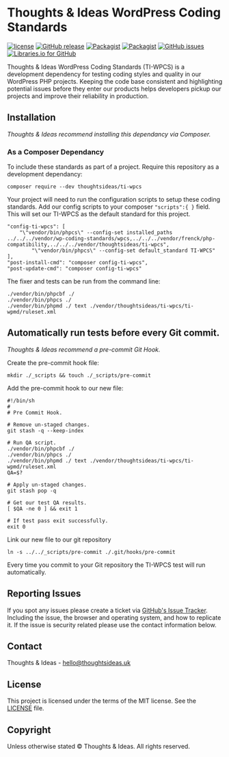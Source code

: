 # Thoughts & Ideas WordPress Coding Standards

[![license](https://img.shields.io/github/license/thoughtsideas/ti-wpcs.svg)](https://github.com/thoughtsideas/ti-wpcs)  [![GitHub release](https://img.shields.io/github/release/thoughtsideas/ti-wpcs.svg)](https://github.com/thoughtsideas/ti-wpcs)  [![Packagist](https://img.shields.io/packagist/v/thoughtsideas/ti-wpcs.svg)](https://packagist.org/packages/thoughtsideas/ti-wpcs)  [![Packagist](https://img.shields.io/packagist/dt/thoughtsideas/ti-wpcs.svg)](https://packagist.org/packages/thoughtsideas/ti-wpcs)  [![GitHub issues](https://img.shields.io/github/issues/thoughtsideas/ti-wpcs.svg)](https://github.com/thoughtsideas/ti-wpcs)  [![Libraries.io for GitHub](https://img.shields.io/librariesio/github/thoughtsideas/ti-wpcs.svg)](https://github.com/thoughtsideas/ti-wpcs)

Thoughts & Ideas WordPress Coding Standards (TI-WPCS) is a development
dependency for testing coding styles and quality in our WordPress PHP projects.
Keeping the code base consistent and highlighting potential issues before
they enter our products helps developers pickup our projects and improve
their reliability in production.

## Installation

*Thoughts & Ideas recommend installing this dependancy via Composer.*

### As a Composer Dependancy

To include these standards as part of a project. Require this repository
as a development dependancy:

```
composer require --dev thoughtsideas/ti-wpcs
```
Your project will need to run the configuration scripts to setup these
coding standards.
Add our config scripts to your composer `"scripts":{ }` field.
This will set our TI-WPCS as the default standard for this project.

```
"config-ti-wpcs": [
	"\"vendor/bin/phpcs\" --config-set installed_paths ../../../vendor/wp-coding-standards/wpcs,../../../vendor/frenck/php-compatibility,../../../vendor/thoughtsideas/ti-wpcs",
		"\"vendor/bin/phpcs\" --config-set default_standard TI-WPCS"
],
"post-install-cmd": "composer config-ti-wpcs",
"post-update-cmd": "composer config-ti-wpcs"
```

The fixer and tests can be run from the command line:

```
./vendor/bin/phpcbf ./
./vendor/bin/phpcs ./
./vendor/bin/phpmd ./ text ./vendor/thoughtsideas/ti-wpcs/ti-wpmd/ruleset.xml
```

## Automatically run tests before every Git commit.

*Thoughts & Ideas recommend a pre-commit Git Hook.*

Create the pre-commit hook file:

```
mkdir ./_scripts && touch ./_scripts/pre-commit
```

Add the pre-commit hook to our new file:

```
#!/bin/sh
#
# Pre Commit Hook.

# Remove un-staged changes.
git stash -q --keep-index

# Run QA script.
./vendor/bin/phpcbf ./
./vendor/bin/phpcs ./
./vendor/bin/phpmd ./ text ./vendor/thoughtsideas/ti-wpcs/ti-wpmd/ruleset.xml
QA=$?

# Apply un-staged changes.
git stash pop -q

# Get our test QA results.
[ $QA -ne 0 ] && exit 1

# If test pass exit successfully.
exit 0
```

Link our new file to our git repository

```
ln -s ../../_scripts/pre-commit ./.git/hooks/pre-commit
```

Every time you commit to your Git repository the TI-WPCS test will
run automatically.

## Reporting Issues

If you spot any issues please create a ticket via [GitHub's Issue Tracker](https://github.com/thoughtsideas/ti-wpcs/issues).
Including the issue, the browser and operating system, and how to replicate it.
If the issue is security related please use the contact information below.

## Contact

Thoughts & Ideas - [hello@thoughtsideas.uk](hello@thoughtsideas.uk)

## License

This project is licensed under the terms of the MIT license. See the [LICENSE](https://github.com/thoughtsideas/ti-wpcs/blob/master/license.txt) file.

## Copyright

Unless otherwise stated © Thoughts & Ideas. All rights reserved.
